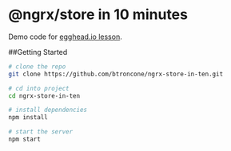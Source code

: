 # @ngrx/store in 10 minutes
Demo code for [egghead.io lesson](https://egghead.io/lessons/angular-2-ngrx-store-in-10-minutes).

##Getting Started
```bash
# clone the repo
git clone https://github.com/btroncone/ngrx-store-in-ten.git

# cd into project
cd ngrx-store-in-ten

# install dependencies
npm install

# start the server
npm start
```
